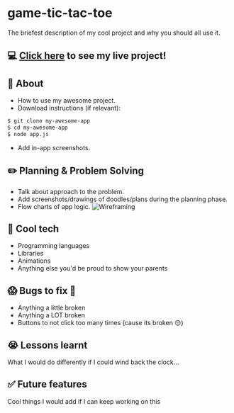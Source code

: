 # game-tic-tac-toe
The briefest description of my cool project and why you should all use it.

## :computer: [Click here](https://angelalicareer.github.io/game-tic-tac-toe/index.html) to see my live project!

## :page_facing_up: About
- How to use my awesome project.
- Download instructions (if relevant):
```zsh
$ git clone my-awesome-app
$ cd my-awesome-app
$ node app.js
```
- Add in-app screenshots.

## :pencil2: Planning & Problem Solving
- Talk about approach to the problem.
- Add screenshots/drawings of doodles/plans during the planning phase.
- Flow charts of app logic.
![Wireframing](https://images.unsplash.com/photo-1581291518633-83b4ebd1d83e?ixlib=rb-1.2.1&ixid=MnwxMjA3fDB8MHxwaG90by1wYWdlfHx8fGVufDB8fHx8&auto=format&fit=crop&w=1170&q=80)

## :rocket: Cool tech
- Programming languages
- Libraries
- Animations
- Anything else you'd be proud to show your parents

## :scream: Bugs to fix :poop:
- Anything a little broken
- Anything a LOT broken
- Buttons to not click too many times (cause its broken :unamused:)

## :sob: Lessons learnt
What I would do differently if I could wind back the clock...

## :white_check_mark: Future features
Cool things I would add if I can keep working on this
